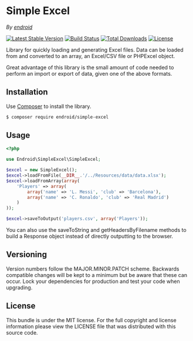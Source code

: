 Simple Excel
============

*By [endroid](http://endroid.nl/)*

[![Latest Stable Version](http://img.shields.io/packagist/v/endroid/simple-excel.svg)](https://packagist.org/packages/endroid/simple-excel)
[![Build Status](http://img.shields.io/travis/endroid/SimpleExcel.svg)](http://travis-ci.org/endroid/SimpleExcel)
[![Total Downloads](http://img.shields.io/packagist/dt/endroid/simple-excel.svg)](https://packagist.org/packages/endroid/simple-excel)
[![License](http://img.shields.io/packagist/l/endroid/simple-excel.svg)](https://packagist.org/packages/endroid/simple-excel)

Library for quickly loading and generating Excel files. Data can be loaded
from and converted to an array, an Excel/CSV file or PHPExcel object.

Great advantage of this library is the small amount of code needed to perform
an import or export of data, given one of the above formats.

## Installation

Use [Composer](https://getcomposer.org/) to install the library.

``` bash
$ composer require endroid/simple-excel
```

## Usage

```php
<?php

use Endroid\SimpleExcel\SimpleExcel;

$excel = new SimpleExcel();
$excel->loadFromFile(__DIR__.'/../Resources/data/data.xlsx');
$excel->loadFromArray(array(
    'Players' => array(
        array('name' => 'L. Messi', 'club' => 'Barcelona'),
        array('name' => 'C. Ronaldo', 'club' => 'Real Madrid')
    )
));

$excel->saveToOutput('players.csv', array('Players'));
```

You can also use the saveToString and getHeadersByFilename methods to build a
Response object instead of directly outputting to the browser.

## Versioning

Version numbers follow the MAJOR.MINOR.PATCH scheme. Backwards compatible
changes will be kept to a minimum but be aware that these can occur. Lock
your dependencies for production and test your code when upgrading.

## License

This bundle is under the MIT license. For the full copyright and license
information please view the LICENSE file that was distributed with this source code.
